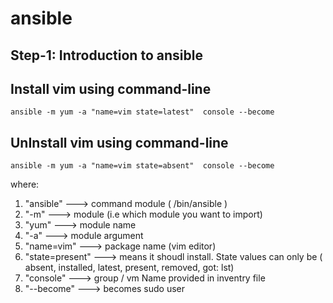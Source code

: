 # ansible

## Step-1: Introduction to ansible


## Install vim using command-line

```
ansible -m yum -a "name=vim state=latest"  console --become
```

## UnInstall vim using command-line

```
ansible -m yum -a "name=vim state=absent"  console --become
```

where:
1. "ansible"        ---> command module ( /bin/ansible ) 
2. "-m"             ---> module (i.e which module you want to import)
3. "yum"            ---> module name 
4. "-a"             ---> module argument
5. "name=vim"       ---> package name (vim editor)
6. "state=present"  ---> means it shoudl install. State values can only be
                         ( absent, installed, latest, present, removed, got: lst)
7. "console"        ---> group / vm Name provided in inventry file
8. "--become"       ---> becomes sudo user